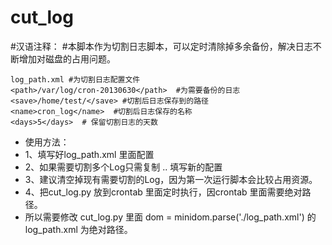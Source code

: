 cut_log
=======
#汉语注释：
#本脚本作为切割日志脚本，可以定时清除掉多余备份，解决日志不断增加对磁盘的占用问题。

    log_path.xml #为切割日志配置文件
    <path>/var/log/cron-20130630</path>  #为需要备份的日志
    <save>/home/test/</save> #切割后日志保存到的路径
    <name>cron_log</name>  #切割后日志保存的名称
    <days>5</days>  # 保留切割日志的天数

* 使用方法：
* 1、填写好log_path.xml 里面配置
* 2、如果需要切割多个Log只需复制 <log> .. </log>  填写新的配置
* 3、建议清空掉现有需要切割的Log，因为第一次运行脚本会比较占用资源。
* 4、把cut_log.py 放到crontab 里面定时执行，因crontab 里面需要绝对路径。
*    所以需要修改 cut_log.py 里面  dom = minidom.parse('./log_path.xml') 的 log_path.xml 为绝对路径。
